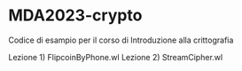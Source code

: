 # MDA2023-crypto

Codice di esampio per il corso di Introduzione alla crittografia

Lezione 1) FlipcoinByPhone.wl
Lezione 2) StreamCipher.wl